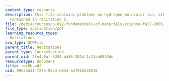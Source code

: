 ```yaml
---
content_type: resource
description: This file contains problems on hydrogen molecular ion, orbital energies
  contained in recitation 5.
file: /media/courses/3-012-fundamentals-of-materials-science-fall-2005/99935d1172739553d854a370105a9218_rec5b.pdf
file_type: application/pdf
learning_resource_types:
- Recitations
ocw_type: OCWFile
parent_title: Recitations
parent_type: CourseSection
parent_uid: 2fe4c0af-6394-da86-282d-2c11aa8992de
resourcetype: Document
title: rec5b.pdf
uid: 99935d11-7273-9553-d854-a370105a9218
---
```

